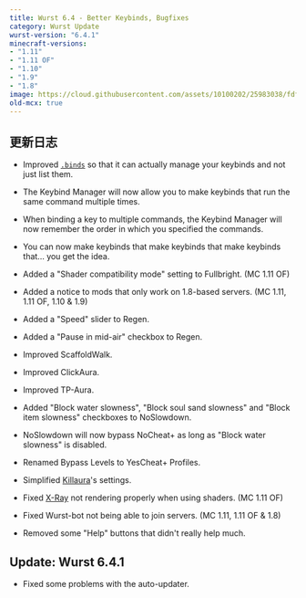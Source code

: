 ```yaml
---
title: Wurst 6.4 - Better Keybinds, Bugfixes
category: Wurst Update
wurst-version: "6.4.1"
minecraft-versions:
- "1.11"
- "1.11 OF"
- "1.10"
- "1.9"
- "1.8"
image: https://cloud.githubusercontent.com/assets/10100202/25983038/fdf2a41e-36e1-11e7-93b4-f297511233df.jpg
old-mcx: true
---
```

## 更新日志

- Improved [`.binds`](https://wurst.wiki/cmd/binds) so that it can actually manage your keybinds and not just list them.

- The Keybind Manager will now allow you to make keybinds that run the same command multiple times.

- When binding a key to multiple commands, the Keybind Manager will now remember the order in which you specified the commands.

- You can now make keybinds that make keybinds that make keybinds that... you get the idea.

- Added a "Shader compatibility mode" setting to Fullbright. (MC 1.11 OF)

- Added a notice to mods that only work on 1.8-based servers. (MC 1.11, 1.11 OF, 1.10 & 1.9)

- Added a "Speed" slider to Regen.

- Added a "Pause in mid-air" checkbox to Regen.

- Improved ScaffoldWalk.

- Improved ClickAura.

- Improved TP-Aura.

- Added "Block water slowness", "Block soul sand slowness" and "Block item slowness" checkboxes to NoSlowdown.

- NoSlowdown will now bypass NoCheat+ as long as "Block water slowness" is disabled.

- Renamed Bypass Levels to YesCheat+ Profiles.

- Simplified [Killaura](https://wurst.wiki/killaura)'s settings.

- Fixed [X-Ray](https://wurst.wiki/x-ray) not rendering properly when using shaders. (MC 1.11 OF)

- Fixed Wurst-bot not being able to join servers. (MC 1.11, 1.11 OF & 1.8)

- Removed some "Help" buttons that didn't really help much.

## Update: Wurst 6.4.1

- Fixed some problems with the auto-updater.
